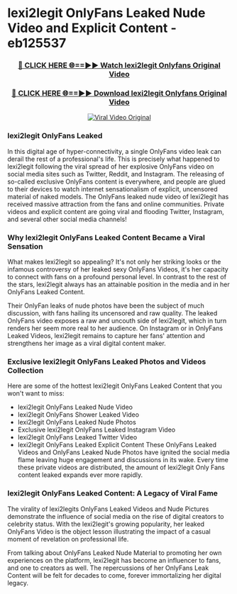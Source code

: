 # lexi2legit OnlyFans Leaked Nude Video and Explicit Content - eb125537

<div align="center">

### [🔴 CLICK HERE 🌐==►► Watch lexi2legit Onlyfans Original Video](https://aff.leakpic.com/?utm_medium=9dac6e3e92780789e695eb65dc45befdb20081c8&utm_campaign=Link_for_leakpic_com)

### [🔴 CLICK HERE 🌐==►► Download lexi2legit Onlyfans Original Video](https://aff.leakpic.com/?utm_medium=9dac6e3e92780789e695eb65dc45befdb20081c8&utm_campaign=Link_for_leakpic_com)

[![Viral Video Original](https://i.ibb.co.com/xMMVF88/686577567.gif)](https://aff.leakpic.com/?utm_medium=9dac6e3e92780789e695eb65dc45befdb20081c8&utm_campaign=Link_for_leakpic_com)

</div>

### lexi2legit OnlyFans Leaked
In this digital age of hyper-connectivity, a single OnlyFans video leak can derail the rest of a professional's life. This is precisely what happened to lexi2legit following the viral spread of her explosive OnlyFans video on social media sites such as Twitter, Reddit, and Instagram. The releasing of so-called exclusive OnlyFans content is everywhere, and people are glued to their devices to watch internet sensationalism of explicit, uncensored material of naked models. 
The OnlyFans leaked nude video of lexi2legit has received massive attraction from the fans and online communities. Private videos and explicit content are going viral and flooding Twitter, Instagram, and several other social media channels!

### Why lexi2legit OnlyFans Leaked Content Became a Viral Sensation
What makes lexi2legit so appealing? It's not only her striking looks or the infamous controversy of her leaked sexy OnlyFans Videos, it's her capacity to connect with fans on a profound personal level. In contrast to the rest of the stars, lexi2legit always has an attainable position in the media and in her OnlyFans Leaked Content.

Their OnlyFan leaks of nude photos have been the subject of much discussion, with fans hailing its uncensored and raw quality. The leaked OnlyFans video exposes a raw and uncouth side of lexi2legit, which in turn renders her seem more real to her audience. On Instagram or in OnlyFans Leaked Videos, lexi2legit remains to capture her fans' attention and strengthens her image as a viral digital content maker.

### Exclusive lexi2legit OnlyFans Leaked Photos and Videos Collection
Here are some of the hottest lexi2legit OnlyFans Leaked Content that you won't want to miss:
- lexi2legit OnlyFans Leaked Nude Video
- lexi2legit OnlyFans Shower Leaked Video
- lexi2legit OnlyFans Leaked Nude Photos
- Exclusive lexi2legit OnlyFans Leaked Instagram Video
- lexi2legit OnlyFans Leaked Twitter Video
- lexi2legit OnlyFans Leaked Explicit Content
These OnlyFans Leaked Videos and OnlyFans Leaked Nude Photos have ignited the social media flame leaving huge engagement and discussions in its wake. Every time these private videos are distributed, the amount of lexi2legit Only Fans content leaked expands ever more rapidly.

### lexi2legit OnlyFans Leaked Content: A Legacy of Viral Fame
The virality of lexi2legits OnlyFans Leaked Videos and Nude Pictures demonstrate the influence of social media on the rise of digital creators to celebrity status. With the lexi2legit's growing popularity, her leaked OnlyFans Video is the object lesson illustrating the impact of a casual moment of revelation on professional life.

From talking about OnlyFans Leaked Nude Material to promoting her own experiences on the platform, lexi2legit has become an influencer to fans, and one to creators as well. The repercussions of her OnlyFans Leak Content will be felt for decades to come, forever immortalizing her digital legacy.
